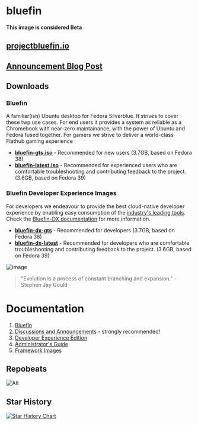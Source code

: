 # bluefin

**This image is considered Beta** 

## [projectbluefin.io](https://projectbluefin.io)
## [Announcement Blog Post](https://www.ypsidanger.com/announcing-project-bluefin/)
## Downloads

### Bluefin

A familiar(ish) Ubuntu desktop for Fedora Silverblue. It strives to cover these twp use cases. For end users it provides a system as reliable as a Chromebook with near-zero maintainance, with the power of Ubuntu and Fedora fused together. For gamers we strive to deliver a world-class Flathub gaming experience
- [**bluefin-gts.iso**](https://download.projectbluefin.io/bluefin-gts.iso) - Recommended for new users (3.7GB, based on Fedora 38)
- [**bluefin-latest.iso**](https://download.projectbluefin.io/bluefin-latest.iso) - Recommended for experienced users who are comfortable troubleshooting and contributing feedback to the project. (3.6GB, based on Fedora 39)

### Bluefin Developer Experience Images
For developers we endeavour to provide the best cloud-native developer experience by enabling easy consumption of the [industry's leading tools](https://landscape.cncf.io/card-mode?sort=stars). Check the [Bluefin-DX documentation](https://universal-blue.discourse.group/docs?topic=39) for more information.
- [**bluefin-dx-gts**](https://download.projectbluefin.io/bluefin-dx-gts.iso) - Recommended for developers (3.7GB, based on Fedora 38)
- [**bluefin-dx-latest**](https://download.projectbluefin.io/bluefin-dx-latest.iso) - Recommended for developers who are comfortable troubleshooting and contributing feedback to the project. (3.6GB, based on Fedora 39)

![image](https://github.com/ublue-os/bluefin/assets/1264109/c0b3fa8a-f513-4bb1-b314-e134d1802e18)

> "Evolution is a process of constant branching and expansion." - Stephen Jay Gould

# Documentation

1. [Bluefin](https://universal-blue.discourse.group/t/introduction-to-bluefin/41)
2. [Discussions and Announcements](https://universal-blue.discourse.group/c/bluefin/6) - strongly recommended!
3. [Developer Experience Edition](https://universal-blue.discourse.group/t/bluefin-dx-the-bluefin-developer-experience/39)
4. [Administrator's Guide](https://universal-blue.discourse.group/t/bluefin-administrators-guide/40)
5. [Framework Images](https://universal-blue.org/images/framework/)

## Repobeats

![Alt](https://repobeats.axiom.co/api/embed/40b85b252bf6ea25eb90539d1adcea013ccae69a.svg "Repobeats analytics image")

## Star History

<a href="https://star-history.com/#ublue-os/bluefin&Date">
  <picture>
    <source media="(prefers-color-scheme: dark)" srcset="https://api.star-history.com/svg?repos=ublue-os/bluefin&type=Date&theme=dark" />
    <source media="(prefers-color-scheme: light)" srcset="https://api.star-history.com/svg?repos=ublue-os/bluefin&type=Date" />
    <img alt="Star History Chart" src="https://api.star-history.com/svg?repos=ublue-os/bluefin&type=Date" />
  </picture>
</a>

